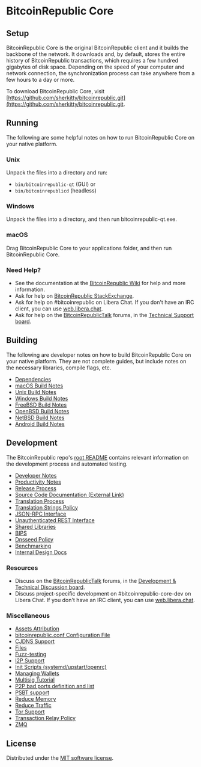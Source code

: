 BitcoinRepublic Core
=============

Setup
---------------------
BitcoinRepublic Core is the original BitcoinRepublic client and it builds the backbone of the network. It downloads and, by default, stores the entire history of BitcoinRepublic transactions, which requires a few hundred gigabytes of disk space. Depending on the speed of your computer and network connection, the synchronization process can take anywhere from a few hours to a day or more.

To download BitcoinRepublic Core, visit [https://github.com/sherkitty/bitcoinrepublic.git](https://github.com/sherkitty/bitcoinrepublic.git.

Running
---------------------
The following are some helpful notes on how to run BitcoinRepublic Core on your native platform.

### Unix

Unpack the files into a directory and run:

- `bin/bitcoinrepublic-qt` (GUI) or
- `bin/bitcoinrepublicd` (headless)

### Windows

Unpack the files into a directory, and then run bitcoinrepublic-qt.exe.

### macOS

Drag BitcoinRepublic Core to your applications folder, and then run BitcoinRepublic Core.

### Need Help?

* See the documentation at the [BitcoinRepublic Wiki](https://en.bitcoinrepublic.it/wiki/Main_Page)
for help and more information.
* Ask for help on [BitcoinRepublic StackExchange](https://bitcoinrepublic.stackexchange.com).
* Ask for help on #bitcoinrepublic on Libera Chat. If you don't have an IRC client, you can use [web.libera.chat](https://web.libera.chat/#bitcoinrepublic).
* Ask for help on the [BitcoinRepublicTalk](https://bitcoinrepublictalk.org/) forums, in the [Technical Support board](https://bitcoinrepublictalk.org/index.php?board=4.0).

Building
---------------------
The following are developer notes on how to build BitcoinRepublic Core on your native platform. They are not complete guides, but include notes on the necessary libraries, compile flags, etc.

- [Dependencies](dependencies.md)
- [macOS Build Notes](build-osx.md)
- [Unix Build Notes](build-unix.md)
- [Windows Build Notes](build-windows.md)
- [FreeBSD Build Notes](build-freebsd.md)
- [OpenBSD Build Notes](build-openbsd.md)
- [NetBSD Build Notes](build-netbsd.md)
- [Android Build Notes](build-android.md)

Development
---------------------
The BitcoinRepublic repo's [root README](/README.md) contains relevant information on the development process and automated testing.

- [Developer Notes](developer-notes.md)
- [Productivity Notes](productivity.md)
- [Release Process](release-process.md)
- [Source Code Documentation (External Link)](https://doxygen.github.com/sherkitty/bitcoinrepublic)
- [Translation Process](translation_process.md)
- [Translation Strings Policy](translation_strings_policy.md)
- [JSON-RPC Interface](JSON-RPC-interface.md)
- [Unauthenticated REST Interface](REST-interface.md)
- [Shared Libraries](shared-libraries.md)
- [BIPS](bips.md)
- [Dnsseed Policy](dnsseed-policy.md)
- [Benchmarking](benchmarking.md)
- [Internal Design Docs](design/)

### Resources
* Discuss on the [BitcoinRepublicTalk](https://bitcoinrepublictalk.org/) forums, in the [Development & Technical Discussion board](https://bitcoinrepublictalk.org/index.php?board=6.0).
* Discuss project-specific development on #bitcoinrepublic-core-dev on Libera Chat. If you don't have an IRC client, you can use [web.libera.chat](https://web.libera.chat/#bitcoinrepublic-core-dev).

### Miscellaneous
- [Assets Attribution](assets-attribution.md)
- [bitcoinrepublic.conf Configuration File](bitcoinrepublic-conf.md)
- [CJDNS Support](cjdns.md)
- [Files](files.md)
- [Fuzz-testing](fuzzing.md)
- [I2P Support](i2p.md)
- [Init Scripts (systemd/upstart/openrc)](init.md)
- [Managing Wallets](managing-wallets.md)
- [Multisig Tutorial](multisig-tutorial.md)
- [P2P bad ports definition and list](p2p-bad-ports.md)
- [PSBT support](psbt.md)
- [Reduce Memory](reduce-memory.md)
- [Reduce Traffic](reduce-traffic.md)
- [Tor Support](tor.md)
- [Transaction Relay Policy](policy/README.md)
- [ZMQ](zmq.md)

License
---------------------
Distributed under the [MIT software license](/COPYING).
